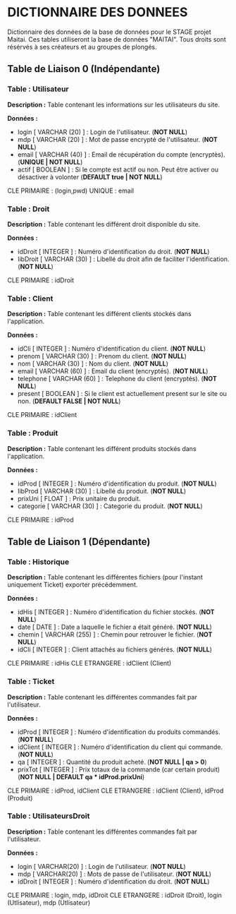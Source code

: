 # DICTIONNAIRE DES DONNEES

Dictionnaire des données de la base de données pour le STAGE projet Maitai.
Ces tables utiliseront la base de données "MAITAI".
Tous droits sont résérvés à ses créateurs et au groupes de plongés.




## Table de Liaison 0 (Indépendante)


### Table : Utilisateur
**Description :** Table contenant les informations sur les utilisateurs du site.

**Données :**
- login  [ VARCHAR (20) ] : Login de l'utilisateur.                                                   (**NOT NULL**)
- mdp    [ VARCHAR (20) ] : Mot de passe encrypté de l'utilisateur.                                   (**NOT NULL**)
- email  [ VARCHAR (40) ] : Email de récupération du compte (encryptès).                              (**UNIQUE | NOT NULL**)
- actif  [ BOOLEAN      ] : Si le compte est actif ou non. Peut être activer ou désactiver à volonter (**DEFAULT true | NOT NULL**)

CLE PRIMAIRE : (login,pwd)
UNIQUE       : email


### Table : Droit
**Description :** Table contenant les différent droit disponible du site.

**Données :**
- idDroit  [ INTEGER      ] : Numéro d'identification du droit.                    (**NOT NULL**)
- libDroit [ VARCHAR (30) ] : Libellé du droit afin de faciliter l'identification. (**NOT NULL**)

CLE PRIMAIRE : idDroit


### Table : Client
**Description :** Table contenant les différent clients stockés dans l'application.

**Données :**
- idCli     [ INTEGER      ] : Numéro d'identification du client.                        (**NOT NULL**)
- prenom    [ VARCHAR (30) ] : Prenom du client.                                         (**NOT NULL**)
- nom       [ VARCHAR (30) ] : Nom du client.                                            (**NOT NULL**)
- email     [ VARCHAR (60) ] : Email du client (encryptés).                              (**NOT NULL**)
- telephone [ VARCHAR (60) ] : Telephone du client (encryptés).                          (**NOT NULL**)
- present   [ BOOLEAN      ] : Si le client est actuellement present sur le site ou non. (**DEFAULT FALSE | NOT NULL**)

CLE PRIMAIRE : idClient


### Table : Produit
**Description :** Table contenant les différent produits stockés dans l'application.

**Données :**
- idProd    [ INTEGER      ] : Numéro d'identification du produit. (**NOT NULL**)
- libProd   [ VARCHAR (30) ] : Libellé du produit.                 (**NOT NULL**)
- prixUni   [ FLOAT        ] : Prix unitaire du produit.
- categorie [ VARCHAR (30) ] : Categorie du produit.               (**NOT NULL**)

CLE PRIMAIRE : idProd




## Table de Liaison 1 (Dépendante)


### Table : Historique
**Description :** Table contenant les différentes fichiers (pour l'instant uniquement Ticket) exporter précédemment.

**Données :**
- idHis  [ INTEGER       ] : Numéro d'identification du fichier stockés. (**NOT NULL**)
- date   [ DATE          ] : Date a laquelle le fichier a était généré.  (**NOT NULL**)
- chemin [ VARCHAR (255) ] : Chemin pour retrouver le fichier.           (**NOT NULL**)
- idCli  [ INTEGER       ] : Client attachés au fichiers générés.        (**NOT NULL**)

CLE PRIMAIRE : idHis
CLE ETRANGERE : idClient (Client)


### Table : Ticket
**Description :** Table contenant les différentes commandes fait par l'utilisateur.

**Données :**
- idProd   [ INTEGER      ] : Numéro d'identification du produits commandés.   (**NOT NULL**)
- idClient [ INTEGER      ] : Numéro d'identification du client qui commande.  (**NOT NULL**)
- qa       [ INTEGER      ] : Quantité du produit acheté.                      (**NOT NULL | qa > 0**)
- prixTot  [ INTEGER      ] : Prix totaux de la commande (car certain produit) (**NOT NULL | DEFAULT qa * idProd.prixUni**)

CLE PRIMAIRE : idProd, idClient
CLE ETRANGERE : idClient (Client), idProd (Produit)


### Table : UtilisateursDroit
**Description :** Table contenant les différentes commandes fait par l'utilisateur.

**Données :**
- login   [ VARCHAR(20) ] : Login de l'utilisateur.           (**NOT NULL**)
- mdp     [ VARCHAR(20) ] : Mots de passe de l'utilisateur.   (**NOT NULL**)
- idDroit [ INTEGER     ] : Numéro d'identification du droit. (**NOT NULL**)

CLE PRIMAIRE : login, mdp, idDroit
CLE ETRANGERE : idDroit (Droit), login (Utlisateur), mdp (Utlisateur)
